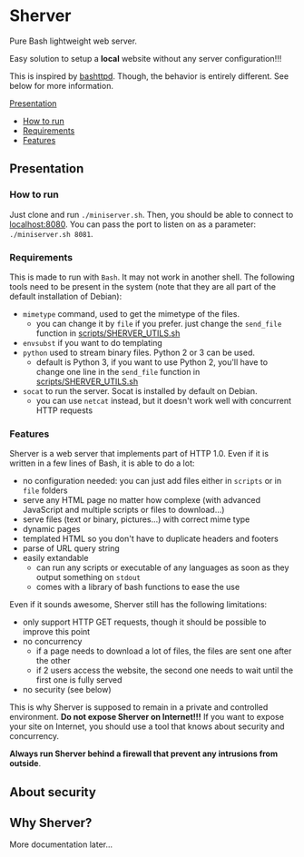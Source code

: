 <!--
MIT License

Sherver: Pure Bash lightweight web server.
Copyright (c) 2019 Rémi Ducceschi

Permission is hereby granted, free of charge, to any person obtaining a copy
of this software and associated documentation files (the "Software"), to deal
in the Software without restriction, including without limitation the rights
to use, copy, modify, merge, publish, distribute, sublicense, and/or sell
copies of the Software, and to permit persons to whom the Software is
furnished to do so, subject to the following conditions:

The above copyright notice and this permission notice shall be included in all
copies or substantial portions of the Software.
-->

Sherver
=======

Pure Bash lightweight web server.

Easy solution to setup a **local** website without any server configuration!!!

This is inspired by [bashttpd](https://github.com/avleen/bashttpd). Though, the behavior is entirely different. See below for more information.

[Presentation](#presentation)
- [How to run](#how-to-run)
- [Requirements](#requirements)
- [Features](#features)

Presentation
------------

### How to run ###

Just clone and run `./miniserver.sh`. Then, you should be able to connect to [localhost:8080](http://localhost:8080/). You can pass the port to listen on as a parameter: `./miniserver.sh 8081`.

### Requirements ###

This is made to run with `Bash`. It may not work in another shell. The following tools need to be present in the system (note that they are all part of the default installation of Debian):
- `mimetype` command, used to get the mimetype of the files.
	- you can change it by `file` if you prefer. just change the `send_file` function in [scripts/SHERVER_UTILS.sh](./scripts/SHERVER_UTILS.sh)
- `envsubst` if you want to do templating
- `python` used to stream binary files. Python 2 or 3 can be used.
	- default is Python 3, if you want to use Python 2, you'll have to change one line in the `send_file` function in [scripts/SHERVER_UTILS.sh](./scripts/SHERVER_UTILS.sh)
- `socat` to run the server. Socat is installed by default on Debian.
	- you can use `netcat` instead, but it doesn't work well with concurrent HTTP requests

### Features ###

Sherver is a web server that implements part of HTTP 1.0. Even if it is written in a few lines of Bash, it is able to do a lot:
- no configuration needed: you can just add files either in `scripts` or in `file` folders
- serve any HTML page no matter how complexe (with advanced JavaScript and multiple scripts or files to download...)
- serve files (text or binary, pictures...) with correct mime type
- dynamic pages
- templated HTML so you don't have to duplicate headers and footers
- parse of URL query string
- easily extandable
	- can run any scripts or executable of any languages as soon as they output something on `stdout`
	- comes with a library of bash functions to ease the use

Even if it sounds awesome, Sherver still has the following limitations:
- only support HTTP GET requests, though it should be possible to improve this point
- no concurrency
	- if a page needs to download a lot of files, the files are sent one after the other
	- if 2 users access the website, the second one needs to wait until the first one is fully served
- no security (see below)

This is why Sherver is supposed to remain in a private and controlled environment. **Do not expose Sherver on Internet!!!** If you want to expose your site on Internet, you should use a tool that knows about security and concurrency.

**Always run Sherver behind a firewall that prevent any intrusions from outside**.

About security
--------------

Why Sherver?
------------

More documentation later...

